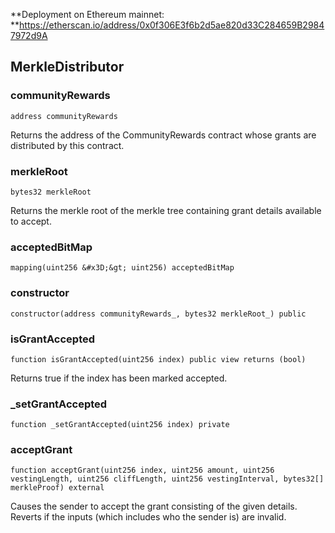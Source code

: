 **Deployment on Ethereum mainnet: **https://etherscan.io/address/0x0f306E3f6b2d5ae820d33C284659B29847972d9A

## MerkleDistributor

### communityRewards

```solidity
address communityRewards
```

Returns the address of the CommunityRewards contract whose grants are distributed by this contract.

### merkleRoot

```solidity
bytes32 merkleRoot
```

Returns the merkle root of the merkle tree containing grant details available to accept.

### acceptedBitMap

```solidity
mapping(uint256 &#x3D;&gt; uint256) acceptedBitMap
```

### constructor

```solidity
constructor(address communityRewards_, bytes32 merkleRoot_) public
```

### isGrantAccepted

```solidity
function isGrantAccepted(uint256 index) public view returns (bool)
```

Returns true if the index has been marked accepted.

### _setGrantAccepted

```solidity
function _setGrantAccepted(uint256 index) private
```

### acceptGrant

```solidity
function acceptGrant(uint256 index, uint256 amount, uint256 vestingLength, uint256 cliffLength, uint256 vestingInterval, bytes32[] merkleProof) external
```

Causes the sender to accept the grant consisting of the given details. Reverts if
the inputs (which includes who the sender is) are invalid.


